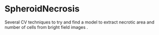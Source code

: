# SpheroidNecrosis
Several CV techniques to try and find a model to extract necrotic area and number of cells from bright field images .
